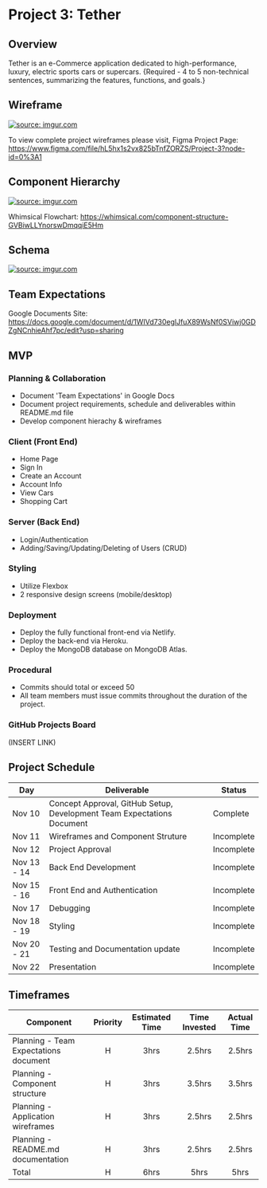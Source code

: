 # Project 3: Tether

## Overview

Tether is an e-Commerce application dedicated to high-performance, luxury, electric sports cars or supercars. 
{Required - 4 to 5 non-technical sentences, summarizing the features, functions, and goals.}

## Wireframe

<a href="https://imgur.com/Hr9zLit"><img src="https://i.imgur.com/Hr9zLit.jpg" title="source: imgur.com" /></a>

To view complete project wireframes please visit,
Figma Project Page: https://www.figma.com/file/hL5hx1s2vx825bTnfZORZS/Project-3?node-id=0%3A1

## Component Hierarchy

<a href="https://imgur.com/Lev8VFW"><img src="https://i.imgur.com/Lev8VFW.jpg" title="source: imgur.com" /></a>

Whimsical Flowchart: https://whimsical.com/component-structure-GVBiwLLYnorswDmqqiE5Hm

## Schema

<a href="https://imgur.com/FRlOpxz"><img src="https://i.imgur.com/FRlOpxz.jpg" title="source: imgur.com" /></a>

## Team Expectations
Google Documents Site: https://docs.google.com/document/d/1WIVd730eglJfuX89WsNf0SViwj0GDZgNCnhieAhf7pc/edit?usp=sharing

## MVP

### Planning & Collaboration 
- Document 'Team Expectations' in Google Docs
- Document project requirements, schedule and deliverables within README.md file
- Develop component hierachy & wireframes 
### Client (Front End)
- Home Page
- Sign In 
- Create an Account
- Account Info
- View Cars
- Shopping Cart
### Server (Back End)
- Login/Authentication 
- Adding/Saving/Updating/Deleting of Users (CRUD)
### Styling
- Utilize Flexbox
- 2 responsive design screens (mobile/desktop)
### Deployment
- Deploy the fully functional front-end via Netlify.
- Deploy the back-end via Heroku.
- Deploy the MongoDB database on MongoDB Atlas.
### Procedural
- Commits should total or exceed 50
- All team members must issue commits throughout the duration of the project.
### GitHub Projects Board
(INSERT LINK)

## Project Schedule

|  Day | Deliverable | Status
|---|---| ---|
|Nov 10| Concept Approval, GitHub Setup, Development Team Expectations Document | Complete
|Nov 11| Wireframes and Component Struture | Incomplete
|Nov 12| Project Approval | Incomplete
|Nov 13 - 14| Back End Development | Incomplete
|Nov 15 - 16| Front End and Authentication | Incomplete
|Nov 17| Debugging | Incomplete
|Nov 18 - 19| Styling | Incomplete
|Nov 20 - 21| Testing and Documentation update | Incomplete
|Nov 22| Presentation| Incomplete

## Timeframes

| Component | Priority | Estimated Time | Time Invested | Actual Time |
| --- | :---: |  :---: | :---: | :---: |
| Planning - Team Expectations document | H | 3hrs| 2.5hrs | 2.5hrs |
| Planning - Component structure | H | 3hrs| 3.5hrs | 3.5hrs |
| Planning - Application wireframes | H | 3hrs| 2.5hrs | 2.5hrs |
| Planning - README.md documentation | H | 3hrs| 2.5hrs | 2.5hrs |
| Total | H | 6hrs| 5hrs | 5hrs |

